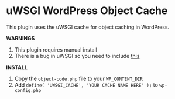 uWSGI WordPress Object Cache
==================

This plugin uses the uWSGI cache for object caching in WordPress.

**WARNINGS**

1. This plugin requires manual install
2. There is a bug in uWSGI so you need to include [this](https://github.com/unbit/uwsgi/pull/660)

**INSTALL**

1. Copy the `object-code.php` file to your `WP_CONTENT_DIR`
2. Add `define( 'UWSGI_CACHE', 'YOUR CACHE NAME HERE' );` to `wp-config.php`


